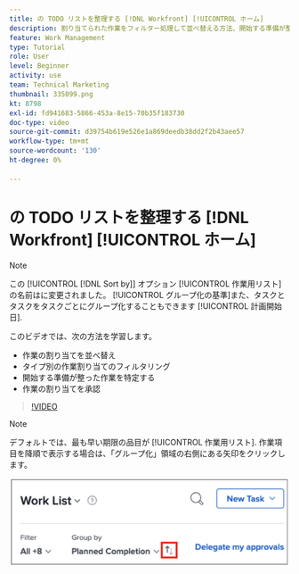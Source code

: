 ```yaml
---
title: の TODO リストを整理する [!DNL Workfront] [!UICONTROL ホーム]
description: 割り当てられた作業をフィルター処理して並べ替える方法、開始する準備が整った作業を特定する方法、および [!DNL  Workfront].
feature: Work Management
type: Tutorial
role: User
level: Beginner
activity: use
team: Technical Marketing
thumbnail: 335099.png
kt: 8798
exl-id: fd941683-5866-453a-8e15-70b35f183730
doc-type: video
source-git-commit: d39754b619e526e1a869deedb38dd2f2b43aee57
workflow-type: tm+mt
source-wordcount: '130'
ht-degree: 0%

---
```


# の TODO リストを整理する [!DNL Workfront] [!UICONTROL ホーム]

>[!NOTE]
>
>この [!UICONTROL [!DNL Sort by]] オプション [!UICONTROL 作業用リスト] の名前はに変更されました。 [!UICONTROL グループ化の基準]また、タスクとタスクをタスクごとにグループ化することもできます [!UICONTROL 計画開始日].

このビデオでは、次の方法を学習します。

* 作業の割り当てを並べ替え
* タイプ別の作業割り当てのフィルタリング
* 開始する準備が整った作業を特定する
* 作業の割り当てを承認

>[!VIDEO](https://video.tv.adobe.com/v/335099/?quality=12)

>[!NOTE]
>
>デフォルトでは、最も早い期限の品目が [!UICONTROL 作業用リスト]. 作業項目を降順で表示する場合は、「グループ化」領域の右側にある矢印をクリックします。

![期限別にグループ化された作業リストを示す画面の画像。](assets/work-list-arrows.png)
